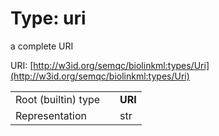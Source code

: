 
# Type: uri


a complete URI

URI: [http://w3id.org/semqc/biolinkml:types/Uri](http://w3id.org/semqc/biolinkml:types/Uri)

|  |  |  |
| --- | --- | --- |
| Root (builtin) type | | **URI** |
| Representation | | str |
